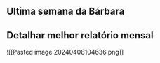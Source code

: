 ## Ultima semana da Bárbara

## Detalhar melhor relatório mensal

![[Pasted image 20240408104636.png]]


